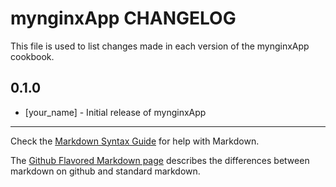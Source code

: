mynginxApp CHANGELOG
====================

This file is used to list changes made in each version of the mynginxApp cookbook.

0.1.0
-----
- [your_name] - Initial release of mynginxApp

- - -
Check the [Markdown Syntax Guide](http://daringfireball.net/projects/markdown/syntax) for help with Markdown.

The [Github Flavored Markdown page](http://github.github.com/github-flavored-markdown/) describes the differences between markdown on github and standard markdown.
